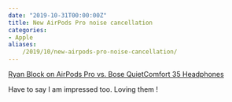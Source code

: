 ```yaml
---
date: "2019-10-31T00:00:00Z"
title: New AirPods Pro noise cancellation
categories:
- Apple
aliases:
    /2019/10/new-airpods-pro-noise-cancellation/
---
```


[Ryan Block on AirPods Pro vs. Bose QuietComfort 35 Headphones](https://twitter.com/ryan/status/1189643522418151424)

Have to say I am impressed too. Loving them !